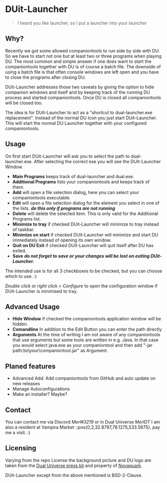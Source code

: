 # DUit-Launcher

>I heard you like launcher, so I put a launcher into your launcher

## Why?
Recently we got some allowed companiontools to run side by side with DU. So we have to start not one but at least two or three programs when playing DU.
The most common and simple answer if one does want to start the companiontools together with DU is of course a batch file.
The downside of using a batch file is that often console windows are left open and you have to close the programs after closing DU.

DUit-Launcher addresses those two caveats by giving the option to hide companion windows and itself and by keeping track of the running DU process and started companiontools. Once DU is closed all companiontools will be closed too.

The idea is for DUit-Launcher to act as a "shortcut to dual-launcher.exe replacement". Instead of the normal DU Icon you just start DUit-Launcher. This will start the normal DU Launcher together with your configured companiontools.

## Usage
On first start DUit-Launcher will ask you to select the path to dual-launcher.exe. 
After selecting the correct exe you will see the DUit-Launcher Window.

* **Main Programs** keeps track of dual-launcher and dual.exe.
* **Additional Programs** lists your companiontools and keeps track of them.
* **Add** will open a file selection dialog, here you can select your companiontools executable.
* **Edit** will open a file selection dialog for the element you select in one of the lists. ***do this only if programs are not running***
* **Delete** will delete the selected item. This is only valid for the Additional Programs list.
* **Minimize to tray** if checked DUit-Launcher will minimize to tray instead of taskbar.
* **Minimize on start** if checked DUit-Launcher will minimize and start DU immediately instead of opening its own window.
* **Quit on DU Exit** if checked DUit-Launcher will quit itself after DU has exited.
* **Save** ***do not forget to save or your changes will be lost on exiting DUit-Launcher.***

The intended use is for all 3 checkboxes to be checked, but you can choose which to use. :)

*Double click* or *right click &gt; Configure* to open the configuration window if DUit-Launcher is minimised to tray.

## Advanced Usage
* **Hide Window** if checked the companiontools application window will be hidden.
* **Comandline** In addition to the Edit Button you can enter the path directly
* **Arguments** At the time of writing I am not aware of any companiontools that use arguments but some tools are written in e.g. Java. In that case you would select java.exe as your companiontool and then add "-jar path:\to\your\companiontool.jar" as Argument.

## Planed features
* Advanced Add: Add companiontools from GitHub and auto update on new releases
* Manage Autoconfigurations
* Make an installer? Maybe?

## Contact
You can contact me via Discord *Merl#3219* or in Dual Universe *MerlDT*
I am also a resident at Vampira Market ::pos{0,2,32.8797,78.1275,533.5675}, pay me a visit. :)

## Licensing
Varying from the repo License the background picture and DU logo are taken from the [Dual Universe press kit](https://www.dualuniverse.game/contact) and property of [Novaquark](https://www.dualuniverse.game).

DUit-Launcher except from the above mentioned is BSD-2-Clause.

